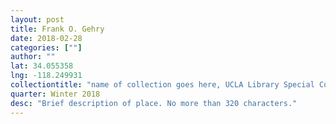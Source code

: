 ```yaml
---
layout: post
title: Frank O. Gehry
date: 2018-02-28
categories: [""]
author: ""
lat: 34.055358
lng: -118.249931
collectiontitle: "name of collection goes here, UCLA Library Special Collections"
quarter: Winter 2018
desc: "Brief description of place. No more than 320 characters."
---
```

